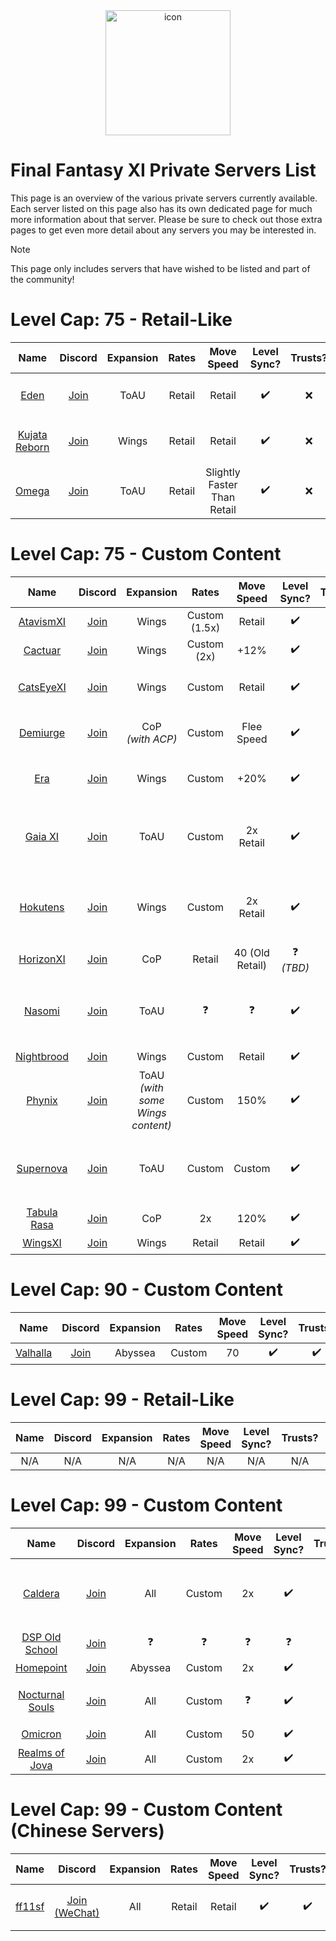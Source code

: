 <div align="center">
    <img width="200" src="https://github.com/XiPrivateServers/Servers/raw/main/repo/icon.png" alt="icon">
    </br>
</div>

# Final Fantasy XI Private Servers List

This page is an overview of the various private servers currently available. Each server listed on this page also has its own dedicated page for much more information about that server. Please be sure to check out those extra pages to get even more detail about any servers you may be interested in.

> [!NOTE]
> This page only includes servers that have wished to be listed and part of the community!

# Level Cap: 75 - Retail-Like

| Name | Discord | Expansion | Rates | Move Speed | Level Sync? | Trusts? | Dual-Boxing? | Full Info |
| :---: | :---: | :---: | :---: | :---: | :---: | :---: | :---: | :---: |
| [Eden](https://edenxi.com/) | [Join](https://discord.gg/S3EAWr2Jec) | ToAU | Retail | Retail | :heavy_check_mark: | :x: | :heavy_check_mark:<br>_(2 active, 1 bazaar/mule)_ | [Link](/servers/75_retail/eden.md) |
| [Kujata Reborn](https://kujatareborn.com/) | [Join](https://discord.gg/N2mf8KZ) | Wings | Retail | Retail | :heavy_check_mark: | :x: | :heavy_check_mark:<br>_(2 active, 1 bazaar/crafter/mule)_ | [Link](/servers/75_retail/kujata_reborn.md) |
| [Omega](https://ffxi.party/) | [Join](https://discord.gg/srNwwCs) | ToAU | Retail | Slightly Faster Than Retail | :heavy_check_mark: | :x: | :heavy_check_mark:<br>_(2 active)_ | [Link](/servers/75_retail/omega.md) |

# Level Cap: 75 - Custom Content

| Name | Discord | Expansion | Rates | Move Speed | Level Sync? | Trusts? | Dual-Boxing? | Full Info |
| :---: | :---: | :---: | :---: | :---: | :---: | :---: | :---: | :---: |
| [AtavismXI](https://www.atavismxi.com/) | [Join](https://discord.gg/Hpe657nmGu) | Wings | Custom (1.5x) | Retail | :heavy_check_mark: | :x: | :heavy_check_mark: | [Link](/servers/75_custom/atavismxi.md) |
| [Cactuar](https://www.cactuarxi.com) | [Join](https://www.discord.gg/DP59SmXN7v) | Wings | Custom (2x) | +12% | :heavy_check_mark: | :x: | :x: | [Link](/servers/75_custom/cactuar.md) |
| [CatsEyeXI](https://catseyexi.com/) | [Join](https://discord.gg/catseyexi) | Wings | Custom | Retail | :heavy_check_mark: | :heavy_check_mark: | :heavy_check_mark:<br>_(2 active)_ | [Link](/servers/75_custom/catseyexi.md) |
| [Demiurge](http://www.demiurge.pw) | [Join](https://discord.gg/SSU3HMq) | CoP<br>_(with ACP)_ | Custom | Flee Speed | :heavy_check_mark: | :x: | :heavy_check_mark:<br>_(3 active)_ | [Link](/servers/75_custom/demiurge.md) |
| [Era](https://ffera.com/) | [Join](https://discord.gg/v2T95kq) | Wings | Custom | +20% | :heavy_check_mark: | :x: | :heavy_check_mark: <br>_(3 active)_ | [Link](/servers/75_custom/era.md) |
| [Gaia XI](https://gaiaxi.com/) | [Join](https://discord.gg/2c6HjwNuNK) | ToAU | Custom | 2x Retail | :heavy_check_mark: | :x: | :heavy_check_mark:<br>_(2 active, with rules)_ | [Link](/servers/75_custom/gaia.md) |
| [Hokutens](https://hokutens.fandom.com/wiki/Hokutens_Ultimate_Wiki) | [Join](https://discord.gg/uJsf4N8) | Wings | Custom | 2x Retail | :heavy_check_mark: | :x: | :heavy_check_mark:<br>_(2 active, with rules)_ | [Link](/servers/75_custom/hokutens.md) |
| [HorizonXI](https://horizonxi.com/) | [Join](https://discord.gg/horizonxi) | CoP | Retail | 40 (Old Retail) | :question: _(TBD)_ | :x: | :x: | [Link](/servers/75_custom/horizonxi.md) |
| [Nasomi](https://na.nasomi.com/) | [Join](https://na.nasomi.com/chat/) | ToAU | :question: | :question: | :heavy_check_mark: | :x: | :heavy_check_mark:<br>_(3 active, with rules)_ | [Link](/servers/75_custom/nasomi.md) |
| [Nightbrood](https://nightbrood.fandom.com/wiki/NIGHTBROOD_Wiki) | [Join](https://discord.gg/Z7VpPHGDQ3) | Wings | Custom | Retail | :heavy_check_mark: | :x: | :x: | [Link](/servers/75_custom/nightbrood.md) |
| [Phynix](https://phynix.fandom.com/wiki/PHYNIX_Wiki) | [Join](https://discord.gg/JBMeqdJ) | ToAU<br>_(with some Wings content)_ | Custom | 150% | :heavy_check_mark: | :x: | :heavy_check_mark:<br>_(2 active)_ | [Link](/servers/75_custom/phynix.md) |
| [Supernova](https://supernovaffxi.wordpress.com/) | [Join](https://discord.gg/QBBdfQh) | ToAU | Custom | Custom | :heavy_check_mark: | :x: | :heavy_check_mark:<br>_(6 active, with rules)_ | [Link](/servers/75_custom/supernova.md) |
| [Tabula Rasa](https://tabularasaxi.com/) | [Join](https://discord.gg/FJkrBrV7Cx) | CoP | 2x | 120% | :heavy_check_mark: | :x: | :x: | [Link](/servers/75_retail/tabula_rasa.md) |
| [WingsXI](https://wingsxi.com/wings/) | [Join](https://discord.gg/wNpVm35wbz) | Wings | Retail | Retail | :heavy_check_mark: | :x: | :x: | [Link](/servers/75_custom/wingsxi.md) |

# Level Cap: 90 - Custom Content

| Name | Discord | Expansion | Rates | Move Speed | Level Sync? | Trusts? | Dual-Boxing? | Full Info |
| :---: | :---: | :---: | :---: | :---: | :---: | :---: | :---: | :---: |
| [Valhalla](https://valhalla.group/) | [Join](https://discord.gg/enB8nh3FKp) | Abyssea | Custom | 70 | :heavy_check_mark: | :heavy_check_mark: | :heavy_check_mark: | [Link](/servers/90_custom/valhalla.md) |

# Level Cap: 99 - Retail-Like

| Name | Discord | Expansion | Rates | Move Speed | Level Sync? | Trusts? | Dual-Boxing? | Full Info |
| :---: | :---: | :---: | :---: | :---: | :---: | :---: | :---: | :---: |
| N/A | N/A | N/A | N/A | N/A | N/A | N/A | N/A | N/A |

# Level Cap: 99 - Custom Content

| Name | Discord | Expansion | Rates | Move Speed | Level Sync? | Trusts? | Dual-Boxing? | Full Info |
| :---: | :---: | :---: | :---: | :---: | :---: | :---: | :---: | :---: |
| [Caldera](http://www.ffxi-caldera.net/wiki/index.php/Main_Page) | [Join](https://discord.gg/5X9ZFsn) | All | Custom | 2x | :heavy_check_mark: | :heavy_check_mark: | :heavy_check_mark:<br>_(3 active, 1 bazaar)_ | [Link](/servers/99_custom/caldera.md) |
| [DSP Old School](http://oldschool.dspt.info/) | [Join](https://discord.gg/7asbVtR) | :question: | :question: | :question: | :question: | :question: | :question: | [Link](/servers/99_custom/dsp_old_school.md) |
| [Homepoint](http://homepointxi.com/) | [Join](https://discord.gg/BahyXQj) | Abyssea | Custom | 2x | :heavy_check_mark: | :x: | :heavy_check_mark: | [Link](/servers/99_custom/homepoint.md) |
| [Nocturnal Souls](https://nocturnalsouls.net/) | [Join](https://discord.gg/swnTWUv) | All | Custom | :question: | :heavy_check_mark: | :question: | :heavy_check_mark:<br>_(3 active)_ | [Link](/servers/99_custom/nocturnal_souls.md) |
| [Omicron](https://omicronxi.fandom.com/) | [Join](https://discord.gg/QknwN8fXPf) | All | Custom | 50 | :heavy_check_mark: | :heavy_check_mark: | :question: | [Link](/servers/99_custom/omnicron.md) |
| [Realms of Jova](http://realmsofjova.net/) | [Join](https://discord.gg/CJyN4WC) | All | Custom | 2x | :heavy_check_mark: | :x: | :heavy_check_mark: | [Link](/servers/99_custom/realms_of_jova.md) |

# Level Cap: 99 - Custom Content (Chinese Servers)

| Name | Discord | Expansion | Rates | Move Speed | Level Sync? | Trusts? | Dual-Boxing? | Full Info |
| :---: | :---: | :---: | :---: | :---: | :---: | :---: | :---: | :---: |
| [ff11sf](http://update.ff11sf.com/) | [Join (WeChat)](https://work.weixin.qq.com/wework_admin/join?vcode=6eac4579a63b49b2d11466e03d39de08&r=hb_share_wqq) | All | Retail | Retail | :heavy_check_mark: | :heavy_check_mark: | :heavy_check_mark:<br>_(Unknown Rules)_ | [Link](/servers/99_custom/ff11sf.md) |
